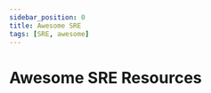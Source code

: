 ```yaml
---
sidebar_position: 0
title: Awesome SRE
tags: [SRE, awesome]
---
```


Awesome SRE Resources
=====================
